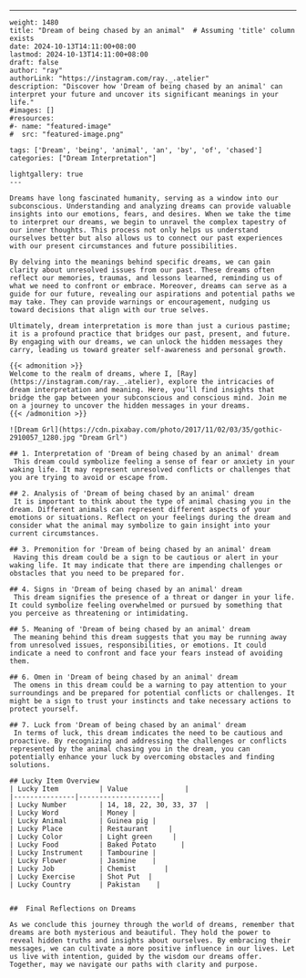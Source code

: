 ---
    weight: 1480
    title: "Dream of being chased by an animal"  # Assuming 'title' column exists
    date: 2024-10-13T14:11:00+08:00
    lastmod: 2024-10-13T14:11:00+08:00
    draft: false
    author: "ray"
    authorLink: "https://instagram.com/ray._.atelier"
    description: "Discover how 'Dream of being chased by an animal' can interpret your future and uncover its significant meanings in your life."
    #images: []
    #resources:
    #- name: "featured-image"
    #  src: "featured-image.png"
    
    tags: ['Dream', 'being', 'animal', 'an', 'by', 'of', 'chased']
    categories: ["Dream Interpretation"]
    
    lightgallery: true
    ---
    
    Dreams have long fascinated humanity, serving as a window into our subconscious. Understanding and analyzing dreams can provide valuable insights into our emotions, fears, and desires. When we take the time to interpret our dreams, we begin to unravel the complex tapestry of our inner thoughts. This process not only helps us understand ourselves better but also allows us to connect our past experiences with our present circumstances and future possibilities.
    
    By delving into the meanings behind specific dreams, we can gain clarity about unresolved issues from our past. These dreams often reflect our memories, traumas, and lessons learned, reminding us of what we need to confront or embrace. Moreover, dreams can serve as a guide for our future, revealing our aspirations and potential paths we may take. They can provide warnings or encouragement, nudging us toward decisions that align with our true selves.
    
    Ultimately, dream interpretation is more than just a curious pastime; it is a profound practice that bridges our past, present, and future. By engaging with our dreams, we can unlock the hidden messages they carry, leading us toward greater self-awareness and personal growth.
    
    {{< admonition >}}
    Welcome to the realm of dreams, where I, [Ray](https://instagram.com/ray._.atelier), explore the intricacies of dream interpretation and meaning. Here, you’ll find insights that bridge the gap between your subconscious and conscious mind. Join me on a journey to uncover the hidden messages in your dreams.
    {{< /admonition >}}
    
    ![Dream Grl](https://cdn.pixabay.com/photo/2017/11/02/03/35/gothic-2910057_1280.jpg "Dream Grl")
    
    ## 1. Interpretation of 'Dream of being chased by an animal' dream
     This dream could symbolize feeling a sense of fear or anxiety in your waking life. It may represent unresolved conflicts or challenges that you are trying to avoid or escape from.
    
    ## 2. Analysis of 'Dream of being chased by an animal' dream
     It is important to think about the type of animal chasing you in the dream. Different animals can represent different aspects of your emotions or situations. Reflect on your feelings during the dream and consider what the animal may symbolize to gain insight into your current circumstances.
    
    ## 3. Premonition for 'Dream of being chased by an animal' dream
     Having this dream could be a sign to be cautious or alert in your waking life. It may indicate that there are impending challenges or obstacles that you need to be prepared for.
    
    ## 4. Signs in 'Dream of being chased by an animal' dream
     This dream signifies the presence of a threat or danger in your life. It could symbolize feeling overwhelmed or pursued by something that you perceive as threatening or intimidating.
    
    ## 5. Meaning of 'Dream of being chased by an animal' dream
     The meaning behind this dream suggests that you may be running away from unresolved issues, responsibilities, or emotions. It could indicate a need to confront and face your fears instead of avoiding them.
    
    ## 6. Omen in 'Dream of being chased by an animal' dream
     The omens in this dream could be a warning to pay attention to your surroundings and be prepared for potential conflicts or challenges. It might be a sign to trust your instincts and take necessary actions to protect yourself.
    
    ## 7. Luck from 'Dream of being chased by an animal' dream
     In terms of luck, this dream indicates the need to be cautious and proactive. By recognizing and addressing the challenges or conflicts represented by the animal chasing you in the dream, you can potentially enhance your luck by overcoming obstacles and finding solutions.
    
    ## Lucky Item Overview
    | Lucky Item          | Value              |
    |---------------|--------------------|
    | Lucky Number        | 14, 18, 22, 30, 33, 37  |
    | Lucky Word          | Money |
    | Lucky Animal        | Guinea pig |
    | Lucky Place         | Restaurant     |
    | Lucky Color         | Light green     |
    | Lucky Food          | Baked Potato      |
    | Lucky Instrument    | Tambourine |
    | Lucky Flower        | Jasmine    |
    | Lucky Job           | Chemist       |
    | Lucky Exercise      | Shot Put  |
    | Lucky Country       | Pakistan    |
    
    
    ##  Final Reflections on Dreams
    
    As we conclude this journey through the world of dreams, remember that dreams are both mysterious and beautiful. They hold the power to reveal hidden truths and insights about ourselves. By embracing their messages, we can cultivate a more positive influence in our lives. Let us live with intention, guided by the wisdom our dreams offer. Together, may we navigate our paths with clarity and purpose.
    